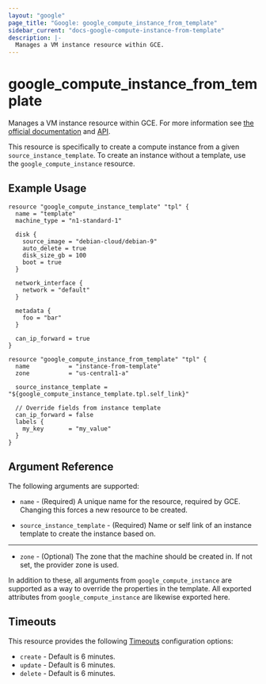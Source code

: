 ```yaml
---
layout: "google"
page_title: "Google: google_compute_instance_from_template"
sidebar_current: "docs-google-compute-instance-from-template"
description: |-
  Manages a VM instance resource within GCE.
---
```


# google\_compute\_instance\_from\_template

Manages a VM instance resource within GCE. For more information see
[the official documentation](https://cloud.google.com/compute/docs/instances)
and
[API](https://cloud.google.com/compute/docs/reference/latest/instances).

This resource is specifically to create a compute instance from a given
`source_instance_template`. To create an instance without a template, use the
`google_compute_instance` resource.


## Example Usage

```hcl
resource "google_compute_instance_template" "tpl" {
  name = "template"
  machine_type = "n1-standard-1"

  disk {
    source_image = "debian-cloud/debian-9"
    auto_delete = true
    disk_size_gb = 100
    boot = true
  }

  network_interface {
    network = "default"
  }

  metadata {
    foo = "bar"
  }

  can_ip_forward = true
}

resource "google_compute_instance_from_template" "tpl" {
  name           = "instance-from-template"
  zone           = "us-central1-a"

  source_instance_template = "${google_compute_instance_template.tpl.self_link}"

  // Override fields from instance template
  can_ip_forward = false
  labels {
    my_key       = "my_value"
  }
}
```

## Argument Reference

The following arguments are supported:

* `name` - (Required) A unique name for the resource, required by GCE.
    Changing this forces a new resource to be created.

* `source_instance_template` - (Required) Name or self link of an instance
  template to create the instance based on.

- - -

* `zone` - (Optional) The zone that the machine should be created in. If not
  set, the provider zone is used.

In addition to these, all arguments from `google_compute_instance` are supported
as a way to override the properties in the template. All exported attributes
from `google_compute_instance` are likewise exported here.


## Timeouts

This resource provides the following
[Timeouts](/docs/configuration/resources.html#timeouts) configuration options:

- `create` - Default is 6 minutes.
- `update` - Default is 6 minutes.
- `delete` - Default is 6 minutes.

